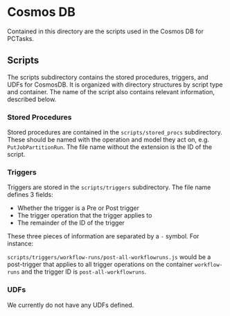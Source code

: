 # Cosmos DB

Contained in this directory are the scripts used in the Cosmos DB for PCTasks.

## Scripts

The scripts subdirectory contains the stored procedures, triggers, and UDFs for CosmosDB. It is organized
with directory structures by script type and container. The name of the script also contains relevant
information, described below.

### Stored Procedures

Stored procedures are contained in the `scripts/stored_procs` subdirectory. These should be named with the operation and model
they act on, e.g. `PutJobPartitionRun`. The file name without the extension is the ID of the script.

### Triggers

Triggers are stored in the `scripts/triggers` subdirectory. The file name defines 3 fields:
- Whether the trigger is a Pre or Post trigger
- The trigger operation that the trigger applies to
- The remainder of the ID of the trigger

These three pieces of information are separated by a `-` symbol. For instance:

`scripts/triggers/workflow-runs/post-all-workflowruns.js` would be a post-trigger that applies to all trigger operations on the container `workflow-runs` and the trigger ID is `post-all-workflowruns`.

### UDFs

We currently do not have any UDFs defined.